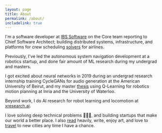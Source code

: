 ```yaml
---
layout: page
title: About
permalink: /about/
includelink: true
---
```


I'm a software developer at [IBS Software](https://www.ibsplc.com/) on the Core team reporting to Chief Software Architect; building distributed systems, infrastructure, and platforms for crew scheduling [solvers](https://en.wikipedia.org/wiki/Operations_research) for airlines.

Previously, I've led the autonomous system navigation development at a robotics startup, and done fair amount of ML research during my undergrad and masters.

I got excited about neural networks in 2019 during an undergrad research internship training CycleGANs for audio generation at the American University of Beirut, and my master [thesis](https://github.com/HusseinLezzaik/Deep-Learning-for-Multi-Robotics) using Q-Learning for robotics motion planning at Inria and the University of Waterloo.

Beyond work, I do AI research for robot learning and locomotion at [xresearch.ai](https://xresearch.ai/).

I love solving deep technical problems 🧠🤖💥, and building startups that make our world a better place. I also [read](https://www.goodreads.com/husseinlezzaik) heavily, write, enjoy art, and love to [travel](https://www.youtube.com/@HusseinLezzaik/shorts) to new cities any time I have a chance.

